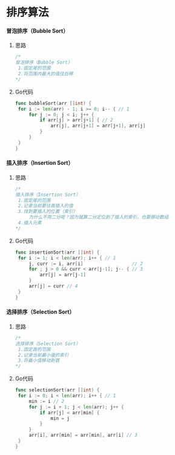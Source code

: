# 排序算法

#### 冒泡排序（Bubble Sort）

1. 思路

   ```java
   /*
   冒泡排序（Bubble Sort）
   	1.固定尾的范围
   	2.将范围内最大的值往后移
   */
   ```

2. Go代码

   ```go
   func bubbleSort(arr []int) {
   	for i := len(arr) - 1; i >= 0; i-- { // 1
   		for j := 0; j < i; j++ {
   			if arr[j] > arr[j+1] { // 2
   				arr[j], arr[j+1] = arr[j+1], arr[j]
   			}
   		}
   	}
   }
   ```

#### 插入排序（Insertion Sort）

1. 思路

   ```java
   /*
   插入排序（Insertion Sort）
   	1.固定尾的范围
   	2.记录当前要往首插入的值
   	3.找到要插入的位置（索引）
   		为什么不用二分呢？因为就算二分定位到了插入的索引，也要挪动数组
   	4.插入元素
   */
   ```

2. Go代码

   ```go
   func insertionSort(arr []int) {
   	for i := 1; i < len(arr); i++ { // 1
   		j, curr := i, arr[i]                  // 2
   		for ; j > 0 && curr < arr[j-1]; j-- { // 3
   			arr[j] = arr[j-1]
   		}
   		arr[j] = curr // 4
   	}
   }
   ```

#### 选择排序（Selection Sort）

1. 思路

   ```java
   /*
   选择排序（Selection Sort）
   	1.固定首的范围
   	2.记录当前最小值的索引
   	3.将最小值移动到首
   */
   ```
   
2. Go代码

   ```go
   func selectionSort(arr []int) {
   	for i := 0; i < len(arr); i++ { // 1
   		min := i // 2
   		for j := i + 1; j < len(arr); j++ {
   			if arr[j] < arr[min] {
   				min = j
   			}
   		}
   		arr[i], arr[min] = arr[min], arr[i] // 3
   	}
   }
   ```

